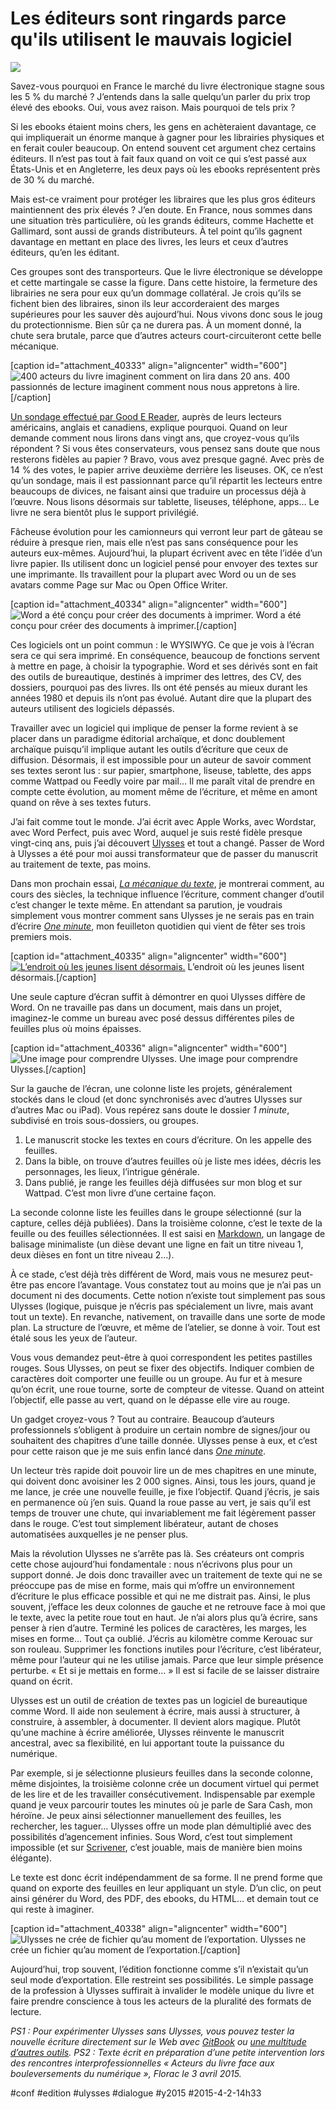 # Les éditeurs sont ringards parce qu'ils utilisent le mauvais logiciel

![](_i/one5.webp)

Savez-vous pourquoi en France le marché du livre électronique stagne sous les 5 % du marché ? J’entends dans la salle quelqu’un parler du prix trop élevé des ebooks. Oui, vous avez raison. Mais pourquoi de tels prix ?

Si les ebooks étaient moins chers, les gens en achèteraient davantage, ce qui impliquerait un énorme manque à gagner pour les librairies physiques et en ferait couler beaucoup. On entend souvent cet argument chez certains éditeurs. Il n’est pas tout à fait faux quand on voit ce qui s’est passé aux États-Unis et en Angleterre, les deux pays où les ebooks représentent près de 30 % du marché.

Mais est-ce vraiment pour protéger les libraires que les plus gros éditeurs maintiennent des prix élevés ? J’en doute. En France, nous sommes dans une situation très particulière, où les grands éditeurs, comme Hachette et Gallimard, sont aussi de grands distributeurs. À tel point qu’ils gagnent davantage en mettant en place des livres, les leurs et ceux d’autres éditeurs, qu’en les éditant.

Ces groupes sont des transporteurs. Que le livre électronique se développe et cette martingale se casse la figure. Dans cette histoire, la fermeture des librairies ne sera pour eux qu’un dommage collatéral. Je crois qu’ils se fichent bien des libraires, sinon ils leur accorderaient des marges supérieures pour les sauver dès aujourd’hui. Nous vivons donc sous le joug du protectionnisme. Bien sûr ça ne durera pas. À un moment donné, la chute sera brutale, parce que d’autres acteurs court-circuiteront cette belle mécanique.

[caption id="attachment\_40333" align="aligncenter" width="600"]![400 acteurs du livre imaginent comment on lira dans 20 ans.](_i/one4.png) 400 passionnés de lecture imaginent comment nous nous appretons à lire.[/caption]

[Un sondage effectué par Good E Reader](http://goodereader.com/blog/e-book-news/how-will-people-read-books-20-years-from-now), auprès de leurs lecteurs américains, anglais et canadiens, explique pourquoi. Quand on leur demande comment nous lirons dans vingt ans, que croyez-vous qu’ils répondent ? Si vous êtes conservateurs, vous pensez sans doute que nous resterons fidèles au papier ? Bravo, vous avez presque gagné. Avec près de 14 % des votes, le papier arrive deuxième derrière les liseuses. OK, ce n’est qu’un sondage, mais il est passionnant parce qu’il répartit les lecteurs entre beaucoups de divices, ne faisant ainsi que traduire un processus déjà à l’œuvre. Nous lisons désormais sur tablette, liseuses, téléphone, apps… Le livre ne sera bientôt plus le support privilégié.

Fâcheuse évolution pour les camionneurs qui verront leur part de gâteau se réduire à presque rien, mais elle n’est pas sans conséquence pour les auteurs eux-mêmes. Aujourd’hui, la plupart écrivent avec en tête l’idée d’un livre papier. Ils utilisent donc un logiciel pensé pour envoyer des textes sur une imprimante. Ils travaillent pour la plupart avec Word ou un de ses avatars comme Page sur Mac ou Open Office Writer.

[caption id="attachment\_40334" align="aligncenter" width="600"]![Word a été conçu pour créer des documents à imprimer.](_i/one2.webp) Word a été conçu pour créer des documents à imprimer.[/caption]

Ces logiciels ont un point commun : le WYSIWYG. Ce que je vois à l’écran sera ce qui sera imprimé. En conséquence, beaucoup de fonctions servent à mettre en page, à choisir la typographie. Word et ses dérivés sont en fait des outils de bureautique, destinés à imprimer des lettres, des CV, des dossiers, pourquoi pas des livres. Ils ont été pensés au mieux durant les années 1980 et depuis ils n’ont pas évolué. Autant dire que la plupart des auteurs utilisent des logiciels dépassés.

Travailler avec un logiciel qui implique de penser la forme revient à se placer dans un paradigme éditorial archaïque, et donc doublement archaïque puisqu’il implique autant les outils d’écriture que ceux de diffusion. Désormais, il est impossible pour un auteur de savoir comment ses textes seront lus : sur papier, smartphone, liseuse, tablette, des apps comme Wattpad ou Feedly voire par mail… Il me paraît vital de prendre en compte cette évolution, au moment même de l’écriture, et même en amont quand on rêve à ses textes futurs.

J’ai fait comme tout le monde. J’ai écrit avec Apple Works, avec Wordstar, avec Word Perfect, puis avec Word, auquel je suis resté fidèle presque vingt-cinq ans, puis j’ai découvert [Ulysses](http://www.ulyssesapp.com/) et tout a changé. Passer de Word à Ulysses a été pour moi aussi transformateur que de passer du manuscrit au traitement de texte, pas moins.

Dans mon prochain essai, *[La mécanique du texte](../../page/la-mecanique-du-texte)*, je montrerai comment, au cours des siècles, la technique influence l’écriture, comment changer d’outil c’est changer le texte même. En attendant sa parution, je voudrais simplement vous montrer comment sans Ulysses je ne serais pas en train d’écrire [*One minute*](http://www.wattpad.com/story/29694130-1-minute), mon feuilleton quotidien qui vient de fêter ses trois premiers mois.

[caption id="attachment\_40335" align="aligncenter" width="600"][![L’endroit où les jeunes lisent désormais.](_i/one0.webp)](http://www.wattpad.com/story/29694130-1-minute) L’endroit où les jeunes lisent désormais.[/caption]

Une seule capture d’écran suffit à démontrer en quoi Ulysses diffère de Word. On ne travaille pas dans un document, mais dans un projet, imaginez-le comme un bureau avec posé dessus différentes piles de feuilles plus où moins épaisses.

[caption id="attachment\_40336" align="aligncenter" width="600"]![Une image pour comprendre Ulysses.](_i/one1.webp) Une image pour comprendre Ulysses.[/caption]

Sur la gauche de l’écran, une colonne liste les projets, généralement stockés dans le cloud (et donc synchronisés avec d’autres Ulysses sur d’autres Mac ou iPad). Vous repérez sans doute le dossier *1 minute*, subdivisé en trois sous-dossiers, ou groupes.

1. Le manuscrit stocke les textes en cours d’écriture. On les appelle des feuilles.
2. Dans la bible, on trouve d’autres feuilles où je liste mes idées, décris les personnages, les lieux, l’intrigue générale.
3. Dans publié, je range les feuilles déjà diffusées sur mon blog et sur Wattpad. C’est mon livre d’une certaine façon.

La seconde colonne liste les feuilles dans le groupe sélectionné (sur la capture, celles déjà publiées). Dans la troisième colonne, c’est le texte de la feuille ou des feuilles sélectionnées. Il est saisi en [Markdown](http://fr.wikipedia.org/wiki/Markdown), un langage de balisage minimaliste (un dièse devant une ligne en fait un titre niveau 1, deux dièses en font un titre niveau 2…).

À ce stade, c’est déjà très différent de Word, mais vous ne mesurez peut-être pas encore l’avantage. Vous constatez tout au moins que je n’ai pas un document ni des documents. Cette notion n’existe tout simplement pas sous Ulysses (logique, puisque je n’écris pas spécialement un livre, mais avant tout un texte). En revanche, nativement, on travaille dans une sorte de mode plan. La structure de l’œuvre, et même de l’atelier, se donne à voir. Tout est étalé sous les yeux de l’auteur.

Vous vous demandez peut-être à quoi correspondent les petites pastilles rouges. Sous Ulysses, on peut se fixer des objectifs. Indiquer combien de caractères doit comporter une feuille ou un groupe. Au fur et à mesure qu’on écrit, une roue tourne, sorte de compteur de vitesse. Quand on atteint l’objectif, elle passe au vert, quand on le dépasse elle vire au rouge.

Un gadget croyez-vous ? Tout au contraire. Beaucoup d’auteurs professionnels s’obligent à produire un certain nombre de signes/jour ou souhaitent des chapitres d’une taille donnée. Ulysses pense à eux, et c’est pour cette raison que je me suis enfin lancé dans [*One minute*](http://www.wattpad.com/story/29694130-1-minute).

Un lecteur très rapide doit pouvoir lire un de mes chapitres en une minute, qui doivent donc avoisiner les 2 000 signes. Ainsi, tous les jours, quand je me lance, je crée une nouvelle feuille, je fixe l’objectif. Quand j’écris, je sais en permanence où j’en suis. Quand la roue passe au vert, je sais qu’il est temps de trouver une chute, qui invariablement me fait légèrement passer dans le rouge. C’est tout simplement libérateur, autant de choses automatisées auxquelles je ne penser plus.

Mais la révolution Ulysses ne s’arrête pas là. Ses créateurs ont compris cette chose aujourd’hui fondamentale : nous n’écrivons plus pour un support donné. Je dois donc travailler avec un traitement de texte qui ne se préoccupe pas de mise en forme, mais qui m’offre un environnement d’écriture le plus efficace possible et qui ne me distrait pas. Ainsi, le plus souvent, j’efface les deux colonnes de gauche et ne retrouve face à moi que le texte, avec la petite roue tout en haut. Je n’ai alors plus qu’à écrire, sans penser à rien d’autre. Terminé les polices de caractères, les marges, les mises en forme… Tout ça oublié. J’écris au kilomètre comme Kerouac sur son rouleau. Supprimer les fonctions inutiles pour l’écriture, c’est libérateur, même pour l’auteur qui ne les utilise jamais. Parce que leur simple présence perturbe. « Et si je mettais en forme… » Il est si facile de se laisser distraire quand on écrit.

Ulysses est un outil de création de textes pas un logiciel de bureautique comme Word. Il aide non seulement à écrire, mais aussi à structurer, à construire, à assembler, à documenter. Il devient alors magique. Plutôt qu’une machine à écrire améliorée, Ulysses réinvente le manuscrit ancestral, avec sa flexibilité, en lui apportant toute la puissance du numérique.

Par exemple, si je sélectionne plusieurs feuilles dans la seconde colonne, même disjointes, la troisième colonne crée un document virtuel qui permet de les lire et de les travailler consécutivement. Indispensable par exemple quand je veux parcourir toutes les minutes où je parle de Sara Cash, mon héroïne. Je peux ainsi sélectionner manuellement des feuilles, les rechercher, les taguer… Ulysses offre un mode plan démultiplié avec des possibilités d’agencement infinies. Sous Word, c’est tout simplement impossible (et sur [Scrivener](../../2013/5/scrivener-le-traitement-de-texte-des-auteurs.md), c’est jouable, mais de manière bien moins élégante).

Le texte est donc écrit indépendamment de sa forme. Il ne prend forme que quand on exporte des feuilles en leur appliquant un style. D’un clic, on peut ainsi générer du Word, des PDF, des ebooks, du HTML… et demain tout ce qui reste à imaginer.

[caption id="attachment\_40338" align="aligncenter" width="600"]![Ulysses ne crée de fichier qu’au moment de l’exportation.](_i/one5.webp) Ulysses ne crée un fichier qu’au moment de l’exportation.[/caption]

Aujourd’hui, trop souvent, l’édition fonctionne comme s’il n’existait qu’un seul mode d’exportation. Elle restreint ses possibilités. Le simple passage de la profession à Ulysses suffirait à invalider le modèle unique du livre et faire prendre conscience à tous les acteurs de la pluralité des formats de lecture.

*PS1 : Pour expérimenter Ulysses sans Ulysses, vous pouvez tester la nouvelle écriture directement sur le Web avec [GitBook](https://www.gitbook.com) ou [une multitude d’autres outils](/2016/10/19/les-outils-de-lecrivain/).*
*PS2 : Texte écrit en préparation d’une petite intervention lors des rencontres interprofessionnelles « Acteurs du livre face aux bouleversements du numérique », Florac le 3 avril 2015.*

#conf #edition #ulysses #dialogue #y2015 #2015-4-2-14h33
